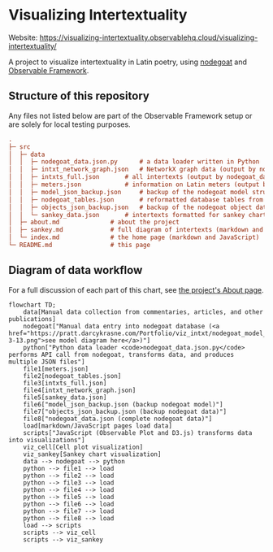 # Visualizing Intertextuality

Website: https://visualizing-intertextuality.observablehq.cloud/visualizing-intertextuality/

A project to visualize intertextuality in Latin poetry, using [nodegoat](https://nodegoat.net/) and [Observable Framework](https://observablehq.com/framework/).

## Structure of this repository

Any files not listed below are part of the Observable Framework setup or are solely for local testing purposes.

```ini
.
├─ src
│  ├─ data
│  │  ├─ nodegoat_data.json.py		# a data loader written in Python
│  │  ├─ intxt_network_graph.json	# NetworkX graph data (output by nodegoat_data.json.py)
│  │  ├─ intxts_full.json		# all intertexts (output by nodegoat_data.json.py)
│  │  ├─ meters.json			# information on Latin meters (output by nodegoat_data.json.py)
│  │  ├─ model_json_backup.json		# backup of the nodegoat model structure in case API call fails (output by nodegoat_data.json.py)
│  │  ├─ nodegoat_tables.json		# reformatted database tables from nodegoat (output by nodegoat_data.json.py)
│  │  ├─ objects_json_backup.json	# backup of the nodegoat object data in case API call fails (output by nodegoat_data.json.py)
│  │  └─ sankey_data.json		# intertexts formatted for sankey chart (output by nodegoat_data.json.py)
│  ├─ about.md				# about the project
│  ├─ sankey.md				# full diagram of intertexts (markdown and JavaScript)
│  └─ index.md				# the home page	(markdown and JavaScript)
└─ README.md				# this page
```

## Diagram of data workflow

For a full discussion of each part of this chart, see [the project's About page](https://visualizing-intertextuality.observablehq.cloud/visualizing-intertextuality/about).

```mermaid
flowchart TD;
	data[Manual data collection from commentaries, articles, and other publications]
	nodegoat["Manual data entry into nodegoat database (<a href="https://pratt.darcykrasne.com/Portfolio/viz_intxt/nodegoat_model_2025-3-13.png">see model diagram here</a>)"]
	python["Python data loader <code>nodegoat_data.json.py</code> performs API call from nodegoat, transforms data, and produces multiple JSON files"]
	file1[meters.json]
	file2[nodegoat_tables.json]
	file3[intxts_full.json]
	file4[intxt_network_graph.json]
	file5[sankey_data.json]
	file6["model_json_backup.json (backup nodegoat model)"]
	file7["objects_json_backup.json (backup nodegoat data)"]
	file8["nodegoat_data.json (complete nodegoat data)"]
	load[markdown/JavaScript pages load data]
	scripts["JavaScript (Observable Plot and D3.js) transforms data into visualizations"]
    viz_cell[Cell plot visualization]
    viz_sankey[Sankey chart visualization]
	data --> nodegoat --> python
	python --> file1 --> load
	python --> file2 --> load
	python --> file3 --> load
	python --> file4 --> load
	python --> file5 --> load
	python --> file6 --> load
	python --> file7 --> load
	python --> file8 --> load
	load --> scripts
    scripts --> viz_cell
    scripts --> viz_sankey
```


<!--

# Visualizing Intertextuality

This is an [Observable Framework](https://observablehq.com/framework/) app. To install the required dependencies, run:

```
npm install
```

Then, to start the local preview server, run:

```
npm run dev
```

Then visit <http://localhost:3000> to preview your app.

For more, see <https://observablehq.com/framework/getting-started>.

## Project structure

A typical Framework project looks like this:

```ini
.
├─ src
│  ├─ components
│  │  └─ timeline.js           # an importable module
│  ├─ data
│  │  ├─ launches.csv.js       # a data loader
│  │  └─ events.json           # a static data file
│  ├─ example-dashboard.md     # a page
│  ├─ example-report.md        # another page
│  └─ index.md                 # the home page
├─ .gitignore
├─ observablehq.config.js      # the app config file
├─ package.json
└─ README.md
```

**`src`** - This is the “source root” — where your source files live. Pages go here. Each page is a Markdown file. Observable Framework uses [file-based routing](https://observablehq.com/framework/project-structure#routing), which means that the name of the file controls where the page is served. You can create as many pages as you like. Use folders to organize your pages.

**`src/index.md`** - This is the home page for your app. You can have as many additional pages as you’d like, but you should always have a home page, too.

**`src/data`** - You can put [data loaders](https://observablehq.com/framework/data-loaders) or static data files anywhere in your source root, but we recommend putting them here.

**`src/components`** - You can put shared [JavaScript modules](https://observablehq.com/framework/imports) anywhere in your source root, but we recommend putting them here. This helps you pull code out of Markdown files and into JavaScript modules, making it easier to reuse code across pages, write tests and run linters, and even share code with vanilla web applications.

**`observablehq.config.js`** - This is the [app configuration](https://observablehq.com/framework/config) file, such as the pages and sections in the sidebar navigation, and the app’s title.

## Command reference

| Command           | Description                                              |
| ----------------- | -------------------------------------------------------- |
| `npm install`            | Install or reinstall dependencies                        |
| `npm run dev`        | Start local preview server                               |
| `npm run build`      | Build your static site, generating `./dist`              |
| `npm run deploy`     | Deploy your app to Observable                            |
| `npm run clean`      | Clear the local data loader cache                        |
| `npm run observable` | Run commands like `observable help`                      |

-->